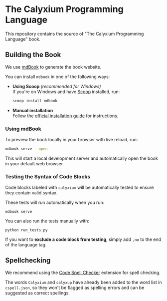 # The Calyxium Programming Language

This repository contains the source of "The Calyxium Programming Language" book.

## Building the Book

We use [mdBook](https://github.com/rust-lang/mdBook) to generate the book website.

You can install `mdbook` in one of the following ways:

- **Using Scoop** *(recommended for Windows)*  
  If you're on Windows and have [Scoop](https://scoop.sh/) installed, run:

  ```sh
  scoop install mdbook
  ```

- **Manual installation**  
  Follow the [official installation guide](https://rust-lang.github.io/mdBook/guide/installation.html) for instructions.

### Using mdBook

To preview the book locally in your browser with live reload, run:

```sh
mdbook serve --open
```

This will start a local development server and automatically open the book in your default web browser.

### Testing the Syntax of Code Blocks

Code blocks labeled with `calyxium` will be automatically tested to ensure they contain valid syntax.

These tests will run automatically when you run:

```
mdbook serve
```

You can also run the tests manually with:

```
python run_tests.py
```

If you want to **exclude a code block from testing**, simply add `,no` to the end of the language tag.

## Spellchecking

We recommend using the [Code Spell Checker](https://marketplace.visualstudio.com/items?itemName=streetsidesoftware.code-spell-checker) extension for spell checking.

The words `Calyxium` and `calyxup` have already been added to the word list in `cspell.json`, so they won't be flagged as spelling errors and can be suggested as correct spellings.
